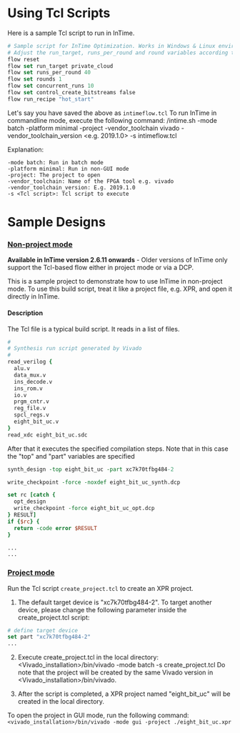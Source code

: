 # Using Tcl Scripts

Here is a sample Tcl script to run in InTime.
```Tcl
# Sample script for InTime Optimization. Works in Windows & Linux environments
# Adjust the run_target, runs_per_round and round variables according to your recipe
flow reset
flow set run_target private_cloud
flow set runs_per_round 40
flow set rounds 1
flow set concurrent_runs 10
flow set control_create_bitstreams false
flow run_recipe "hot_start"
```

Let's say you have saved the above as ```intimeflow.tcl```
To run InTime in commandline mode, execute the following command:
<InTime installation dir>/intime.sh -mode batch -platform minimal -project <your XPR or DCP or nonproject mode Tcl file> -vendor_toolchain vivado -vendor_toolchain_version <e.g. 2019.1.0> -s intimeflow.tcl

Explanation:

    -mode batch: Run in batch mode
    -platform minimal: Run in non-GUI mode
    -project: The project to open
    -vendor_toolchain: Name of the FPGA tool e.g. vivado
    -vendor_toolchain_version: E.g. 2019.1.0
    -s <Tcl script>: Tcl script to execute

# Sample Designs

### [Non-project mode](nonproject_mode/)

**Available in InTime version 2.6.11 onwards** - Older versions of InTime only support the Tcl-based flow either in project mode or via a DCP.

This is a sample project to demonstrate how to use InTime in non-project mode. To use this build script, treat it like a project file, e.g. XPR, and open it directly in InTime.

#### Description
The Tcl file is a typical build script. It reads in a list of files. 

```Tcl
# 
# Synthesis run script generated by Vivado
# 
read_verilog {
  alu.v
  data_mux.v
  ins_decode.v
  ins_rom.v
  io.v
  prgm_cntr.v
  reg_file.v
  spcl_regs.v
  eight_bit_uc.v
}
read_xdc eight_bit_uc.sdc
```
After that it executes the specified compilation steps. Note that in this case the "top" and "part" variables are specified
```Tcl
synth_design -top eight_bit_uc -part xc7k70tfbg484-2

write_checkpoint -force -noxdef eight_bit_uc_synth.dcp

set rc [catch {
  opt_design 
  write_checkpoint -force eight_bit_uc_opt.dcp
} RESULT]
if {$rc} {
  return -code error $RESULT
}

...
...
```
### [Project mode](project_mode/)

Run the Tcl script ```create_project.tcl``` to create an XPR project.

1. The default target device is "xc7k70tfbg484-2". To target another device, please change the following parameter inside the create_project.tcl script:
```Tcl
# define target device
set part "xc7k70tfbg484-2"
...
```
2. Execute create_project.tcl in the local directory:
<Vivado_installation>/bin/vivado -mode batch -s create_project.tcl
Do note that the project will be created by the same Vivado version in <Vivado_installation>/bin/vivado.

3. After the script is completed, a XPR project named "eight_bit_uc" will be created in the local directory.

To open the project in GUI mode, run the following command:
```<vivado_installation>/bin/vivado -mode gui -project ./eight_bit_uc.xpr```


